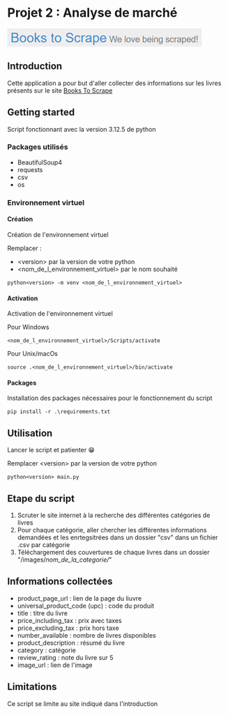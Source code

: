# Projet 2 : Analyse de marché
  
<img src="readme.png"></img>

## Introduction

Cette application a pour but d'aller collecter des informations sur les livres présents sur le site [Books To Scrape](https://books.toscrape.com/index.html)

## Getting started

Script fonctionnant avec la version 3.12.5 de python

### Packages utilisés

- BeautifulSoup4
- requests
- csv
- os

### Environnement virtuel

#### Création

Création de l'environnement virtuel

Remplacer :  
- \<version> par la version de votre python
- <nom_de_l_environnement_virtuel> par le nom souhaité

```
python<version> -m venv <nom_de_l_environnement_virtuel>
```

#### Activation

Activation de l'environnement virtuel

Pour Windows
```
<nom_de_l_environnement_virtuel>/Scripts/activate
```

Pour Unix/macOs

```
source .<nom_de_l_environnement_virtuel>/bin/activate
```

#### Packages

Installation des packages nécessaires pour le fonctionnement du script

```
pip install -r .\requirements.txt
```

## Utilisation

Lancer le script et patienter 😁

Remplacer \<version> par la version de votre python
```
python<version> main.py
```

## Etape du script

1. Scruter le site internet à la recherche des différentes catégories de livres
2. Pour chaque catégorie, aller chercher les différentes informations demandées et les enrtegsitrées dans un dossier "csv" dans un fichier .csv par catégorie
3. Téléchargement des couvertures de chaque livres dans un dossier "/images/*nom_de_la_categorie/*"

## Informations collectées

- product_page_url : lien de la page du liuvre
- universal_product_code (upc) : code du produit
- title : titre du livre
- price_including_tax : prix avec taxes
- price_excluding_tax : prix hors taxe
- number_available : nombre de livres disponibles
- product_description : résumé du livre
- category : catégorie
- review_rating : note du livre sur 5
- image_url : lien de l'image

## Limitations

Ce script se limite au site indiqué dans l'introduction